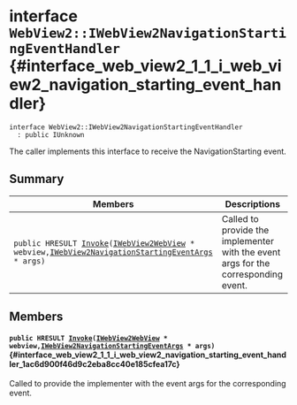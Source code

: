 # interface `WebView2::IWebView2NavigationStartingEventHandler` {#interface_web_view2_1_1_i_web_view2_navigation_starting_event_handler}

```
interface WebView2::IWebView2NavigationStartingEventHandler
  : public IUnknown
```  

The caller implements this interface to receive the NavigationStarting event.

## Summary

 Members                        | Descriptions                                
--------------------------------|---------------------------------------------
`public HRESULT `[`Invoke`](#interface_web_view2_1_1_i_web_view2_navigation_starting_event_handler_1ac6d900f46d9c2eba8cc40e185cfea17c)`(`[`IWebView2WebView`](WebView2--IWebView2WebView.md#interface_web_view2_1_1_i_web_view2_web_view)` * webview,`[`IWebView2NavigationStartingEventArgs`](WebView2--IWebView2NavigationStartingEventArgs.md#interface_web_view2_1_1_i_web_view2_navigation_starting_event_args)` * args)` | Called to provide the implementer with the event args for the corresponding event.

## Members

#### `public HRESULT `[`Invoke`](#interface_web_view2_1_1_i_web_view2_navigation_starting_event_handler_1ac6d900f46d9c2eba8cc40e185cfea17c)`(`[`IWebView2WebView`](WebView2--IWebView2WebView.md#interface_web_view2_1_1_i_web_view2_web_view)` * webview,`[`IWebView2NavigationStartingEventArgs`](WebView2--IWebView2NavigationStartingEventArgs.md#interface_web_view2_1_1_i_web_view2_navigation_starting_event_args)` * args)` {#interface_web_view2_1_1_i_web_view2_navigation_starting_event_handler_1ac6d900f46d9c2eba8cc40e185cfea17c}

Called to provide the implementer with the event args for the corresponding event.

